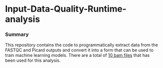 # Input-Data-Quality-Runtime-analysis

### Summary
This repository contains the code to programmatically extract data from the FASTQC and Picard outputs and convert it into a form that can be used to train machine learning models. There are a total of [10 bam files](https://drive.google.com/file/d/1payQg56p2bypY8DkaovO9yiCx6-2Pkig/view?usp=sharing) that has been used for this analysis. 

